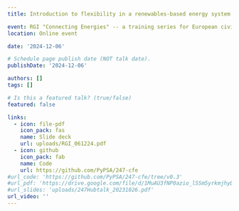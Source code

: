 ```yaml
---
title: Introduction to flexibility in a renewables-based energy system and 24/7 carbon free energy matching

event: RGI "Connecting Energies" -- a training series for European civil society
location: Online event

date: '2024-12-06'

# Schedule page publish date (NOT talk date).
publishDate: '2024-12-06'

authors: []
tags: []

# Is this a featured talk? (true/false)
featured: false

links:
  - icon: file-pdf
    icon_pack: fas
    name: Slide deck
    url: uploads/RGI_061224.pdf
  - icon: github
    icon_pack: fab
    name: Code
    url: https://github.com/PyPSA/247-cfe
#url_code: 'https://github.com/PyPSA/247-cfe/tree/v0.3'
#url_pdf: 'https://drive.google.com/file/d/1MuAU3fNP0azio_lSSm5yrkmjhyD2X3YH/view?usp=sharing'
#url_slides: 'uploads/247Hubtalk_20231026.pdf'
url_video: ''
---
```


